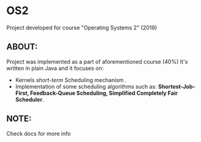 # OS2
Project developed for course "Operating Systems 2" (2019)
## ABOUT:
Project was implemented as a part of aforementioned course (40%)
It's written in plain Java and it focuses on:
* Kernels *short-term* Scheduling mechanism .
* Implementation of some scheduling algorithms such as: **Shortest-Job-First, Feedback-Queue Scheduling, Simplified Completely Fair Scheduler**.
## NOTE:
Check docs for more info
